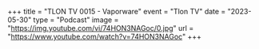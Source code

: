 +++
title = "TLON TV 0015 - Vaporware"
event = "Tlon TV"
date = "2023-05-30"
type = "Podcast"
image = "https://img.youtube.com/vi/74HON3NAGoc/0.jpg"
url = "https://www.youtube.com/watch?v=74HON3NAGoc"
+++
